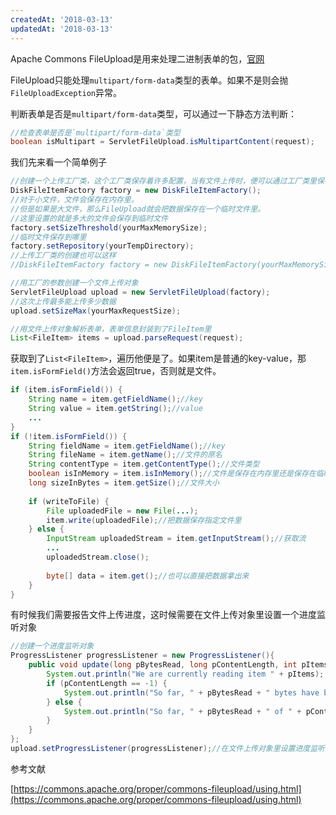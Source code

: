 ```yaml
---
createdAt: '2018-03-13'
updatedAt: '2018-03-13'
---
```

Apache Commons FileUpload是用来处理二进制表单的包，[官网](http://commons.apache.org/ "官网")

FileUpload只能处理`multipart/form-data`类型的表单。如果不是则会抛`FileUploadException`异常。

<!--more-->

判断表单是否是`multipart/form-data`类型，可以通过一下静态方法判断：

```java
//检查表单是否是`multipart/form-data`类型
boolean isMultipart = ServletFileUpload.isMultipartContent(request);
```
我们先来看一个简单例子
```java
//创建一个上传工厂类，这个工厂类保存着许多配置，当有文件上传时，便可以通过工厂类里保存的配置创建一个文件上传对象
DiskFileItemFactory factory = new DiskFileItemFactory();
//对于小文件，文件会保存在内存里。
//但是如果是大文件，那么FileUpload就会把数据保存在一个临时文件里。
//这里设置的就是多大的文件会保存到临时文件
factory.setSizeThreshold(yourMaxMemorySize);
//临时文件保存到哪里
factory.setRepository(yourTempDirectory);
//上传工厂类的创建也可以这样
//DiskFileItemFactory factory = new DiskFileItemFactory(yourMaxMemorySize, yourTempDirectory);

//用工厂的参数创建一个文件上传对象
ServletFileUpload upload = new ServletFileUpload(factory);
//这次上传最多能上传多少数据
upload.setSizeMax(yourMaxRequestSize);

//用文件上传对象解析表单，表单信息封装到了FileItem里
List<FileItem> items = upload.parseRequest(request);
```
获取到了`List<FileItem>`，遍历他便是了。如果item是普通的key-value，那`item.isFormField()`方法会返回true，否则就是文件。
```java
if (item.isFormField()) {
    String name = item.getFieldName();//key
    String value = item.getString();//value
    ...
}
if (!item.isFormField()) {
    String fieldName = item.getFieldName();//key
    String fileName = item.getName();//文件的原名
    String contentType = item.getContentType();//文件类型
    boolean isInMemory = item.isInMemory();//文件是保存在内存里还是保存在临时文件里
    long sizeInBytes = item.getSize();//文件大小
    
    if (writeToFile) {
        File uploadedFile = new File(...);
        item.write(uploadedFile);//把数据保存指定文件里
    } else {
        InputStream uploadedStream = item.getInputStream();//获取流
        ...
        uploadedStream.close();
        
        byte[] data = item.get();//也可以直接把数据拿出来
    }
}
```
有时候我们需要报告文件上传进度，这时候需要在文件上传对象里设置一个进度监听对象
```java
//创建一个进度监听对象
ProgressListener progressListener = new ProgressListener(){
    public void update(long pBytesRead, long pContentLength, int pItems) {
        System.out.println("We are currently reading item " + pItems);
        if (pContentLength == -1) {
            System.out.println("So far, " + pBytesRead + " bytes have been read.");
        } else {
            System.out.println("So far, " + pBytesRead + " of " + pContentLength + " bytes have been read.");
        }
    }
};
upload.setProgressListener(progressListener);//在文件上传对象里设置进度监听对象
```

参考文献

[https://commons.apache.org/proper/commons-fileupload/using.html](https://commons.apache.org/proper/commons-fileupload/using.html)
